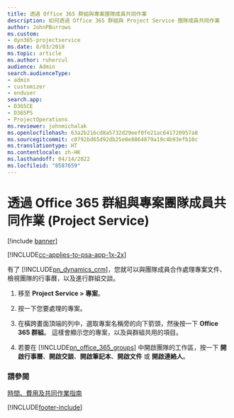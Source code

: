 ```yaml
---
title: 透過 Office 365 群組與專案團隊成員共同作業
description: 如何透過 Office 365 群組與 Project Service 團隊成員共同作業
author: JohnPBurrows
ms.custom:
- dyn365-projectservice
ms.date: 8/03/2018
ms.topic: article
ms.author: ruhercul
audience: Admin
search.audienceType:
- admin
- customizer
- enduser
search.app:
- D365CE
- D365PS
- ProjectOperations
ms.reviewer: johnmichalak
ms.openlocfilehash: 63a2b216cd8a5732d29eef0fe21ac641720957a8
ms.sourcegitcommit: c0792bd65d92db25e0e8864879a19c4b93efb10c
ms.translationtype: HT
ms.contentlocale: zh-HK
ms.lasthandoff: 04/14/2022
ms.locfileid: "8587659"
---
```

# <a name="collaborate-with-your-project-team-members-with-office-365-groups-project-service"></a>透過 Office 365 群組與專案團隊成員共同作業 (Project Service)

[!include [banner](../includes/psa-now-project-operations.md)]

[!INCLUDE[cc-applies-to-psa-app-1x-2x](../includes/cc-applies-to-psa-app-1x-2x.md)]

有了 [!INCLUDE[pn_dynamics_crm](../includes/pn-dynamics-crm.md)]，您就可以與團隊成員合作處理專案文件、檢視團隊的行事曆，以及進行群組交談。  
  
1. 移至 **Project Service > 專案**。  
  
2. 按一下您要處理的專案。  
  
3. 在橫跨畫面頂端的列中，選取專案名稱旁的向下箭頭，然後按一下 **Office 365 群組**。 這樣會顯示您的專案，以及與群組共用的項目。  
  
4. 若要在 [!INCLUDE[pn_office_365_groups](../includes/pn-office-365-groups.md)] 中開啟團隊的工作區，按一下 **開啟行事曆**、**開啟交談**、**開啟筆記本**、**開啟文件** 或 **開啟連絡人**。  
  
### <a name="see-also"></a>請參閱  
 [時間、費用及共同作業指南](../psa/time-expense-collaboration-guide.md)


[!INCLUDE[footer-include](../includes/footer-banner.md)]
